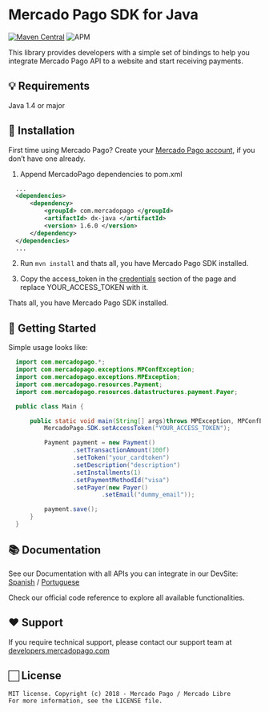# Mercado Pago SDK for Java

[![Maven Central](https://img.shields.io/maven-central/v/org.apache.maven/apache-maven.svg?label=Maven%20Central)](https://mvnrepository.com/artifact/com.mercadopago/dx-java)
![APM](https://img.shields.io/apm/l/vim-mode)

This library provides developers with a simple set of bindings to help you integrate Mercado Pago API to a website and start receiving payments.

## 💡 Requirements

Java 1.4 or major

## 📲 Installation 

First time using Mercado Pago? Create your [Mercado Pago account](https://www.mercadopago.com), if you don’t have one already.

1. Append MercadoPago dependencies to pom.xml

  ```xml
    ...
    <dependencies>
        <dependency>
            <groupId> com.mercadopago </groupId>
            <artifactId> dx-java </artifactId>
            <version> 1.6.0 </version>
        </dependency>
    </dependencies>
    ...
  ```

2. Run `mvn install` and thats all, you have Mercado Pago SDK installed.

3. Copy the access_token in the [credentials](https://www.mercadopago.com/mlb/account/credentials) section of the page and replace YOUR_ACCESS_TOKEN with it.

Thats all, you have Mercado Pago SDK installed.

## 🌟 Getting Started

  Simple usage looks like:

```java
  import com.mercadopago.*;
  import com.mercadopago.exceptions.MPConfException;
  import com.mercadopago.exceptions.MPException;
  import com.mercadopago.resources.Payment;
  import com.mercadopago.resources.datastructures.payment.Payer;

  public class Main {

      public static void main(String[] args)throws MPException, MPConfException {
          MercadoPago.SDK.setAccessToken("YOUR_ACCESS_TOKEN");

          Payment payment = new Payment()
                  .setTransactionAmount(100f)
                  .setToken("your_cardtoken")
                  .setDescription("description")
                  .setInstallments(1)
                  .setPaymentMethodId("visa")
                  .setPayer(new Payer()
                          .setEmail("dummy_email"));

          payment.save();
      }
  }
```

## 📚 Documentation 

See our Documentation with all APIs you can integrate in our DevSite: [Spanish](https://www.mercadopago.com.ar/developers/es/guides/payments/api/introduction/) / [Portuguese](https://www.mercadopago.com.br/developers/pt/guides/payments/api/introduction/)

Check our official code reference to explore all available functionalities.

## ❤️ Support 

If you require technical support, please contact our support team at [developers.mercadopago.com](https://developers.mercadopago.com)

## 🏻 License 

```
MIT license. Copyright (c) 2018 - Mercado Pago / Mercado Libre 
For more information, see the LICENSE file.
```
